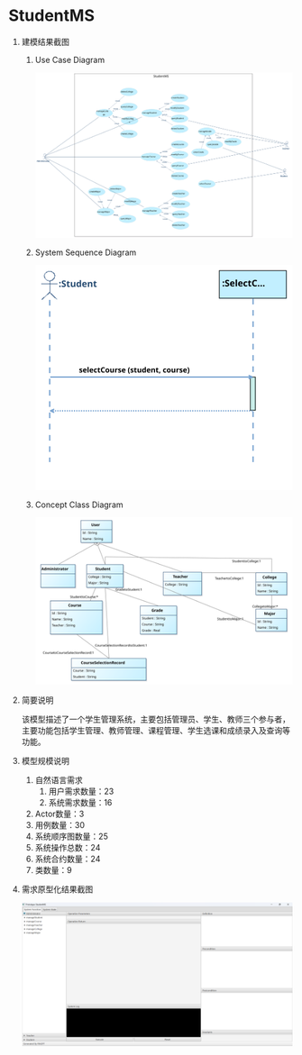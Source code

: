 # StudentMS

1. 建模结果截图

   1. Use Case Diagram

      ![](Use_Case_Diagram.svg)

   2. System Sequence Diagram

      ![](SelectCourseSSD.svg)

   3. Concept Class Diagram

      ![](Conceptual_Class_Diagram.svg)

2. 简要说明

   ​	该模型描述了一个学生管理系统，主要包括管理员、学生、教师三个参与者，主要功能包括学生管理、教师管理、课程管理、学生选课和成绩录入及查询等功能。

3. 模型规模说明

   1. 自然语言需求
      1. 用户需求数量：23
      2. 系统需求数量：16
   2. Actor数量：3
   3. 用例数量：30
   4. 系统顺序图数量：25
   5. 系统操作总数：24
   6. 系统合约数量：24
   7. 类数量：9

4. 需求原型化结果截图

   ![](Prototype.png)